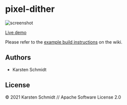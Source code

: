 # pixel-dither

![screenshot](https://raw.githubusercontent.com/thi-ng/umbrella/develop/assets/examples/pixel-dither.jpg)

[Live demo](http://demo.thi.ng/umbrella/pixel-dither/)

Please refer to the [example build instructions](https://github.com/thi-ng/umbrella/wiki/Example-build-instructions) on the wiki.

## Authors

- Karsten Schmidt

## License

&copy; 2021 Karsten Schmidt // Apache Software License 2.0
